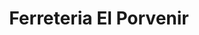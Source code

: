 ---
title: "Ferreteria El Porvenir"
url: /toluca-estado-de-mexico/ferreteria-el-porvenir/
shop: hardware
---